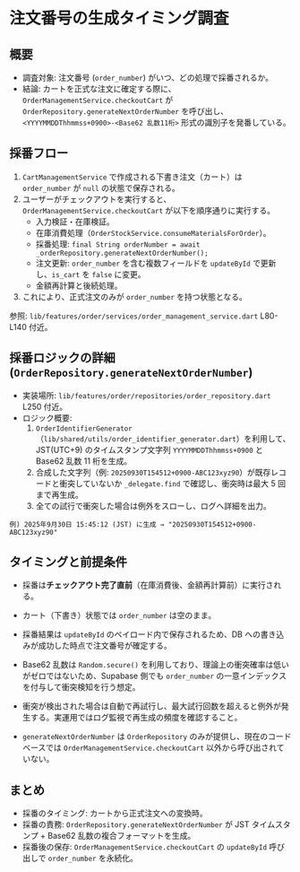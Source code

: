 # 注文番号の生成タイミング調査

## 概要
- 調査対象: 注文番号 (`order_number`) がいつ、どの処理で採番されるか。
- 結論: カートを正式な注文に確定する際に、`OrderManagementService.checkoutCart` が `OrderRepository.generateNextOrderNumber` を呼び出し、`<YYYYMMDDThhmmss+0900>-<Base62 乱数11桁>` 形式の識別子を発番している。

## 採番フロー
1. `CartManagementService` で作成される下書き注文（カート）は `order_number` が `null` の状態で保存される。
2. ユーザーがチェックアウトを実行すると、`OrderManagementService.checkoutCart` が以下を順序通りに実行する。
   - 入力検証・在庫検証。
   - 在庫消費処理（`OrderStockService.consumeMaterialsForOrder`）。
   - 採番処理: `final String orderNumber = await _orderRepository.generateNextOrderNumber();`
   - 注文更新: `order_number` を含む複数フィールドを `updateById` で更新し、`is_cart` を `false` に変更。
   - 金額再計算と後続処理。
3. これにより、正式注文のみが `order_number` を持つ状態となる。

参照: `lib/features/order/services/order_management_service.dart` L80-L140 付近。

## 採番ロジックの詳細 (`OrderRepository.generateNextOrderNumber`)
- 実装場所: `lib/features/order/repositories/order_repository.dart` L250 付近。
- ロジック概要:
  1. `OrderIdentifierGenerator`（`lib/shared/utils/order_identifier_generator.dart`）を利用して、JST(UTC+9) のタイムスタンプ文字列 `YYYYMMDDThhmmss+0900` と Base62 乱数 11 桁を生成。
  2. 合成した文字列（例: `20250930T154512+0900-ABC123xyz90`）が既存レコードと衝突していないか `_delegate.find` で確認し、衝突時は最大 5 回まで再生成。
  3. 全ての試行で衝突した場合は例外をスローし、ログへ詳細を出力。

```text
例) 2025年9月30日 15:45:12 (JST) に生成 → "20250930T154512+0900-ABC123xyz90"
```

## タイミングと前提条件
- 採番は**チェックアウト完了直前**（在庫消費後、金額再計算前）に実行される。
- カート（下書き）状態では `order_number` は空のまま。
- 採番結果は `updateById` のペイロード内で保存されるため、DB への書き込みが成功した時点で注文番号が確定する。

- Base62 乱数は `Random.secure()` を利用しており、理論上の衝突確率は低いがゼロではないため、Supabase 側でも `order_number` の一意インデックスを付与して衝突検知を行う想定。
- 衝突が検出された場合は自動で再試行し、最大試行回数を超えると例外が発生する。実運用ではログ監視で再生成の頻度を確認すること。
- `generateNextOrderNumber` は `OrderRepository` のみが提供し、現在のコードベースでは `OrderManagementService.checkoutCart` 以外から呼び出されていない。

## まとめ
- 採番のタイミング: カートから正式注文への変換時。
- 採番の責務: `OrderRepository.generateNextOrderNumber` が JST タイムスタンプ + Base62 乱数の複合フォーマットを生成。
- 採番後の保存: `OrderManagementService.checkoutCart` の `updateById` 呼び出しで `order_number` を永続化。
